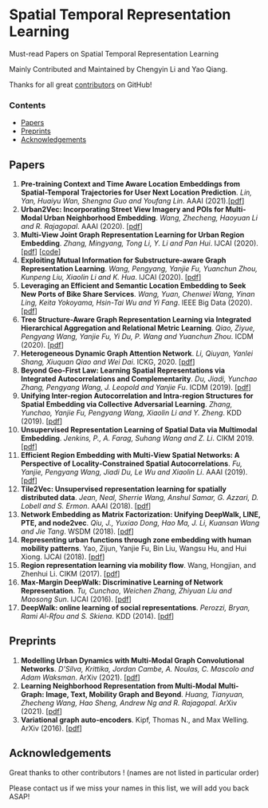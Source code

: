 # Spatial Temporal Representation Learning
Must-read Papers on Spatial Temporal Representation Learning

Mainly Contributed and Maintained by Chengyin Li and Yao Qiang.

Thanks for all great [contributors](#acknowledgements) on GitHub!

### Contents

* [Papers](#papers)
* [Preprints](#preprints)
* [Acknowledgements](#acknowledgements)


## Papers

1. **Pre-training Context and Time Aware Location Embeddings from Spatial-Temporal Trajectories for User Next Location Prediction**. *Lin, Yan, Huaiyu Wan, Shengna Guo and Youfang Lin*. AAAI (2021).[[pdf](http://faculty.bjtu.edu.cn/media/rte/file/2021/2/1/1612145733.pdf)]
2. **Urban2Vec: Incorporating Street View Imagery and POIs for Multi-Modal Urban Neighborhood Embedding**. *Wang, Zhecheng, Haoyuan Li and R. Rajagopal*. AAAI (2020). [[pdf](https://arxiv.org/pdf/2001.11101.pdf)]
3.  **Multi-View Joint Graph Representation Learning for Urban Region Embedding**. *Zhang, Mingyang, Tong Li, Y. Li and Pan Hui*. IJCAI (2020). [[pdf](https://www.ijcai.org/proceedings/2020/0611.pdf)] [[code](https://github.com/mingyangzhang/mv-region-embedding.git)]
4. **Exploiting Mutual Information for Substructure-aware Graph Representation Learning**. *Wang, Pengyang, Yanjie Fu, Yuanchun Zhou, Kunpeng Liu, Xiaolin Li and K. Hua*. IJCAI (2020). [[pdf](https://www.ijcai.org/proceedings/2020/0472.pdf)]
5. **Leveraging an Efficient and Semantic Location Embedding to Seek New Ports of Bike Share Services**. *Wang, Yuan, Chenwei Wang, Yinan Ling, Keita Yokoyama, Hsin-Tai Wu and Yi Fang*. IEEE Big Data (2020). [[pdf](https://arxiv.org/pdf/2011.03158.pdf)]
6. **Tree Structure-Aware Graph Representation Learning via Integrated Hierarchical Aggregation and Relational Metric Learning**. *Qiao, Ziyue, Pengyang Wang, Yanjie Fu, Yi Du, P. Wang and Yuanchun Zhou*. ICDM (2020). [[pdf](http://arxiv.org/pdf/2008.10003)]
7. **Heterogeneous Dynamic Graph Attention Network**. *Li, Qiuyan, Yanlei Shang, Xiuquan Qiao and Wei Dai*. ICKG, 2020. [[pdf](https://ieeexplore.ieee.org/document/9194495)]
8. **Beyond Geo-First Law: Learning Spatial Representations via Integrated Autocorrelations and Complementarity**. *Du, Jiadi, Yunchao Zhang, Pengyang Wang, J. Leopold and Yanjie Fu*. ICDM (2019). [[pdf](https://ieeexplore.ieee.org/document/8970913)]
9. **Unifying Inter-region Autocorrelation and Intra-region Structures for Spatial Embedding via Collective Adversarial Learning**. *Zhang, Yunchao, Yanjie Fu, Pengyang Wang, Xiaolin Li and Y. Zheng*. KDD (2019). [[pdf](http://urban-computing.com/pdf/yunchao.pdf)] 
10. **Unsupervised Representation Learning of Spatial Data via Multimodal Embedding**. *Jenkins, P., A. Farag, Suhang Wang and Z. Li*. CIKM 2019. [[pdf](https://dl.acm.org/doi/pdf/10.1145/3357384.3358001)]
11. **Efficient Region Embedding with Multi-View Spatial Networks: A Perspective of Locality-Constrained Spatial Autocorrelations**. *Fu, Yanjie, Pengyang Wang, Jiadi Du, Le Wu and Xiaolin Li*.  AAAI (2019). [[pdf](https://aaai.org/ojs/index.php/AAAI/article/download/3879/3757)]
12. **Tile2Vec: Unsupervised representation learning for spatially distributed data**. *Jean, Neal, Sherrie Wang, Anshul Samar, G. Azzari, D. Lobell and S. Ermon*. AAAI (2018). [[pdf](https://arxiv.org/pdf/1805.02855.pdf)]
13. **Network Embedding as Matrix Factorization: Unifying DeepWalk, LINE, PTE, and node2vec**. *Qiu, J., Yuxiao Dong, Hao Ma, J. Li, Kuansan Wang and Jie Tang*. WSDM (2018). [[pdf](https://arxiv.org/pdf/1710.02971.pdf)]
14. **Representing urban functions through zone embedding with human mobility patterns**. Yao, Zijun, Yanjie Fu, Bin Liu, Wangsu Hu, and Hui Xiong. IJCAI (2018). [[pdf](https://par.nsf.gov/servlets/purl/10074124)]
15. **Region representation learning via mobility flow**. Wang, Hongjian, and Zhenhui Li. CIKM (2017). [[pdf](https://dl.acm.org/doi/pdf/10.1145/3132847.3133006)]
16. **Max-Margin DeepWalk: Discriminative Learning of Network Representation**. *Tu, Cunchao, Weichen Zhang, Zhiyuan Liu and Maosong Sun*. IJCAI (2016). [[pdf](https://www.ijcai.org/Proceedings/16/Papers/547.pdf)]
17. **DeepWalk: online learning of social representations**. *Perozzi, Bryan, Rami Al-Rfou and S. Skiena*.  KDD (2014). [[pdf](https://arxiv.org/pdf/1403.6652.pdf)]

## Preprints
1. **Modelling Urban Dynamics with Multi-Modal Graph Convolutional Networks**. *D'Silva, Krittika, Jordan Cambe, A. Noulas, C. Mascolo and Adam Waksman*. ArXiv (2021). [[pdf](https://arxiv.org/pdf/2104.14633.pdf)]
2. **Learning Neighborhood Representation from Multi-Modal Multi-Graph: Image, Text, Mobility Graph and Beyond**. *Huang, Tianyuan, Zhecheng Wang, Hao Sheng, Andrew Ng and R. Rajagopal*. ArXiv (2021). [[pdf](https://arxiv.org/pdf/2105.02489.pdf)]
3. **Variational graph auto-encoders**. Kipf, Thomas N., and Max Welling. ArXiv (2016). [[pdf](https://arxiv.org/pdf/1611.07308.pdf%5D)]

## Acknowledgements

Great thanks to other contributors ! (names are not listed in particular order)

Please contact us if we miss your names in this list, we will add you back ASAP!
